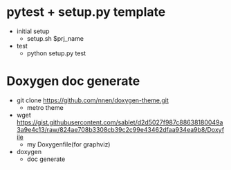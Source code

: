 # pytest + setup.py template


* initial setup
    * setup.sh $prj_name
* test
    * python setup.py test


# Doxygen doc generate

* git clone https://github.com/nnen/doxygen-theme.git 
  * metro theme
* wget https://gist.githubusercontent.com/sablet/d2d5027f987c88638180049a3a9e4c13/raw/824ae708b3308cb39c2c99e43462dfaa934ea9b8/Doxyfile
  * my Doxygenfile(for graphviz)
* doxygen
  * doc generate
